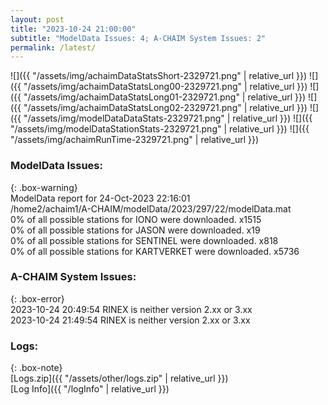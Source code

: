 ```yaml
---
layout: post
title: "2023-10-24 21:00:00"
subtitle: "ModelData Issues: 4; A-CHAIM System Issues: 2"
permalink: /latest/
---
```


![]({{ "/assets/img/achaimDataStatsShort-2329721.png" | relative_url }})
![]({{ "/assets/img/achaimDataStatsLong00-2329721.png" | relative_url }})
![]({{ "/assets/img/achaimDataStatsLong01-2329721.png" | relative_url }})
![]({{ "/assets/img/achaimDataStatsLong02-2329721.png" | relative_url }})
![]({{ "/assets/img/modelDataDataStats-2329721.png" | relative_url }})
![]({{ "/assets/img/modelDataStationStats-2329721.png" | relative_url }})
![]({{ "/assets/img/achaimRunTime-2329721.png" | relative_url }})


### ModelData Issues:  
  
{: .box-warning}  
 ModelData report for 24-Oct-2023 22:16:01   
 /home2/achaim1/A-CHAIM/modelData/2023/297/22/modelData.mat   
 0% of all possible stations for IONO were downloaded. x1515   
 0% of all possible stations for JASON were downloaded. x19   
 0% of all possible stations for SENTINEL were downloaded. x818   
 0% of all possible stations for KARTVERKET were downloaded. x5736   
  
### A-CHAIM System Issues:  
  
{: .box-error}  
2023-10-24 20:49:54 RINEX is neither version 2.xx or 3.xx  
2023-10-24 21:49:54 RINEX is neither version 2.xx or 3.xx  

### Logs:  
  
{: .box-note}  
[Logs.zip]({{ "/assets/other/logs.zip" | relative_url }})  
[Log Info]({{ "/logInfo" | relative_url }})  
